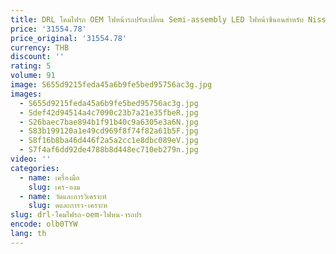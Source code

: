 ```yaml
---
title: DRL โคมไฟรถ OEM ไฟหน้ารถปรับเปลี่ยน Semi-assembly LED ไฟหน้าซีนอนสําหรับ Nissan 350Z 2003 2004 2005 2006 2007 2008
price: '31554.78'
price_original: '31554.78'
currency: THB
discount: ''
rating: 5
volume: 91
image: S655d9215feda45a6b9fe5bed95756ac3g.jpg
images:
  - S655d9215feda45a6b9fe5bed95756ac3g.jpg
  - Sdef42d94514a4c7090c23b7a21e35fbeR.jpg
  - S26baec7bae894b1f91b40c9a6305e3a6N.jpg
  - S83b199120a1e49cd969f8f74f82a61b5F.jpg
  - S8f16b8ba46d446f2a5a2cc1e8dbc089eV.jpg
  - S7f4af6dd92de4788b8d448ec710eb279n.jpg
video: ''
categories:
  - name: เครื่องมือ
    slug: เคร-องม
  - name: วัดและการวิเคราะห์
    slug: ดและการว-เคราะห
slug: drl-โคมไฟรถ-oem-ไฟหน-ารถปร
encode: olb0TYW
lang: th
---
```

  